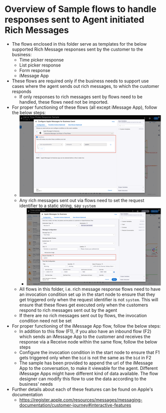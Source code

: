 # Overview of Sample flows to handle responses sent to Agent initiated Rich Messages

- The flows enclosed in this folder serve as templates for the below supported Rich Message responses sent by the customer to the business:
    - Time picker response
    - List picker response
    - Form response
    - iMessage App 
- These flows are required only if the business needs to support use cases where the agent sends out rich messages, to which the customer responds
  - If only responses to rich messages sent by flows need to be handled, these flows need not be imported.
- For proper functioning of these flows (all except iMessage App), follow the below steps:
  - ![AppleUseReqId](../../../images/AppleUseReqId.png)
  - Any rich messages sent out via flows need to set the request identifier to a static string, say `system`
    - ![AppleSetReqId](../../../images/AppleSetReqId.png)
  - All flows in this folder, i.e. rich message response flows need to have an invocation condition set up in the start node to ensure that they get triggered only when the request identifier is not `system`. This will ensure that these flows get executed only when the customers respond to rich messages sent out by the agent
  - If there are no rich messages sent out by flows, the invocation condition need not be set
- For proper functioning of the iMessage App flow, follow the below steps:
  - In addition to this flow (F1), if you also have an inbound flow (F2) which sends an iMessage App to the customer and receives the response via a Receive node within the same flow, follow the below steps 
  - Configure the invocation condition in the start node to ensure that F1 gets triggered only when the `bid` is not the same as the `bid` in F2
  - The sample has been provided to append the url of the iMessage App to the conversation, to make it viewable for the agent. Different iMessage Apps might have different kind of data available. The flow designer can modify this flow to use the data according to the business' needs
- Further details about each of these features can be found on Apple's documentation
    - https://register.apple.com/resources/messages/messaging-documentation/customer-journey#interactive-features